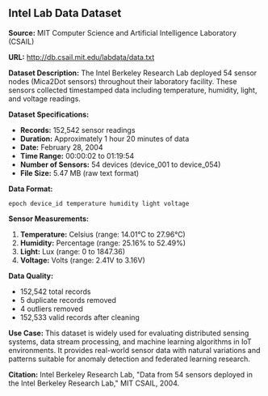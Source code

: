 ## Intel Lab Data Dataset

**Source:** MIT Computer Science and Artificial Intelligence Laboratory (CSAIL)

**URL:** http://db.csail.mit.edu/labdata/data.txt

**Dataset Description:**
The Intel Berkeley Research Lab deployed 54 sensor nodes (Mica2Dot sensors) throughout their laboratory facility. These sensors collected timestamped data including temperature, humidity, light, and voltage readings.

**Dataset Specifications:**
- **Records:** 152,542 sensor readings
- **Duration:** Approximately 1 hour 20 minutes of data
- **Date:** February 28, 2004
- **Time Range:** 00:00:02 to 01:19:54
- **Number of Sensors:** 54 devices (device_001 to device_054)
- **File Size:** 5.47 MB (raw text format)

**Data Format:**
```
epoch device_id temperature humidity light voltage
```

**Sensor Measurements:**
1. **Temperature:** Celsius (range: 14.01°C to 27.96°C)
2. **Humidity:** Percentage (range: 25.16% to 52.49%)
3. **Light:** Lux (range: 0 to 1847.36)
4. **Voltage:** Volts (range: 2.41V to 3.16V)

**Data Quality:**
- 152,542 total records
- 5 duplicate records removed
- 4 outliers removed
- 152,533 valid records after cleaning

**Use Case:**
This dataset is widely used for evaluating distributed sensing systems, data stream processing, and machine learning algorithms in IoT environments. It provides real-world sensor data with natural variations and patterns suitable for anomaly detection and federated learning research.

**Citation:**
Intel Berkeley Research Lab, "Data from 54 sensors deployed in the Intel Berkeley Research Lab," MIT CSAIL, 2004.